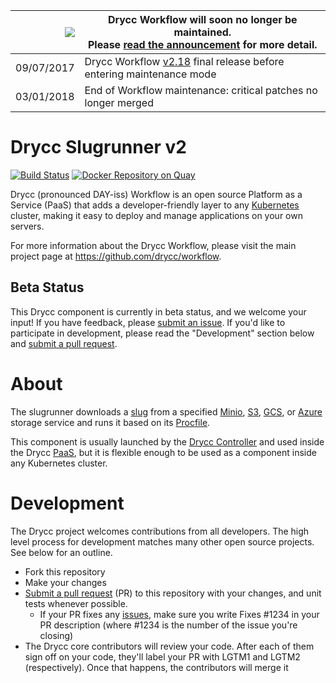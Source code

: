 
|![](https://upload.wikimedia.org/wikipedia/commons/thumb/1/17/Warning.svg/156px-Warning.svg.png) | Drycc Workflow will soon no longer be maintained.<br />Please [read the announcement](https://drycc.com/blog/2017/drycc-workflow-final-release/) for more detail. |
|---:|---|
| 09/07/2017 | Drycc Workflow [v2.18][] final release before entering maintenance mode |
| 03/01/2018 | End of Workflow maintenance: critical patches no longer merged |

# Drycc Slugrunner v2
[![Build Status](https://ci.drycc.cc/job/slugrunner/badge/icon)](https://ci.drycc.cc/job/slugrunner)
[![Docker Repository on Quay](https://quay.io/repository/drycc/slugrunner/status "Docker Repository on Quay")](https://quay.io/repository/drycc/slugrunner)

Drycc (pronounced DAY-iss) Workflow is an open source Platform as a Service (PaaS) that adds a developer-friendly layer to any [Kubernetes](http://kubernetes.io) cluster, making it easy to deploy and manage applications on your own servers.

For more information about the Drycc Workflow, please visit the main project page at https://github.com/drycc/workflow.

## Beta Status

This Drycc component is currently in beta status, and we welcome your input! If you have feedback, please [submit an issue][issues]. If you'd like to participate in development, please read the "Development" section below and [submit a pull request][prs].

# About

The slugrunner downloads a [slug](https://devcenter.heroku.com/articles/slug-compiler) from a specified [Minio][minio], [S3][s3], [GCS][gcs], or [Azure][azure] storage service and runs it based on its [Procfile](https://devcenter.heroku.com/articles/procfile).

This component is usually launched by the [Drycc Controller](https://github.com/drycc/controller) and used inside the Drycc [PaaS](https://en.wikipedia.org/wiki/Platform_as_a_service), but it is flexible enough to be used as a component inside any Kubernetes cluster.

# Development

The Drycc project welcomes contributions from all developers. The high level process for development matches many other open source projects. See below for an outline.

* Fork this repository
* Make your changes
* [Submit a pull request][prs] (PR) to this repository with your changes, and unit tests whenever possible.
  * If your PR fixes any [issues][issues], make sure you write Fixes #1234 in your PR description (where #1234 is the number of the issue you're closing)
* The Drycc core contributors will review your code. After each of them sign off on your code, they'll label your PR with LGTM1 and LGTM2 (respectively). Once that happens, the contributors will merge it

[issues]: https://github.com/drycc/slugrunner/issues
[prs]: https://github.com/drycc/slugrunner/pulls
[minio]: https://minio.io/
[s3]: https://aws.amazon.com/s3/
[gcs]: https://cloud.google.com/storage/
[azure]: https://azure.microsoft.com/services/storage/
[v2.18]: https://github.com/drycc/workflow/releases/tag/v2.18.0
